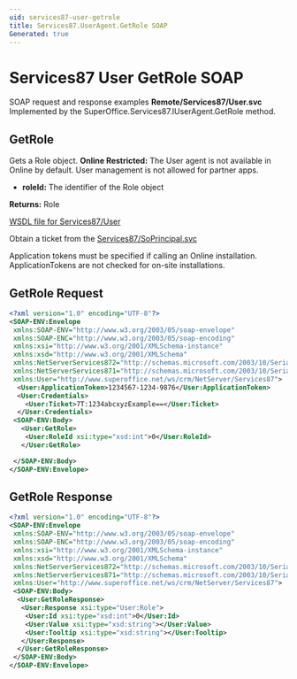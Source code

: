 ```yaml
---
uid: services87-user-getrole
title: Services87.UserAgent.GetRole SOAP
Generated: true
---
```


# Services87 User GetRole SOAP

SOAP request and response examples **Remote/Services87/User.svc**
Implemented by the <see cref="M:SuperOffice.Services87.IUserAgent.GetRole">SuperOffice.Services87.IUserAgent.GetRole</see> method.

## GetRole

Gets a Role object.
<para /><b>Online Restricted:</b> The User agent is not available in Online by default. User management is not allowed for partner apps.

* **roleId:** The identifier of the Role object

**Returns:** Role


[WSDL file for Services87/User](../Services87-User.md)

Obtain a ticket from the [Services87/SoPrincipal.svc](../SoPrincipal/SoPrincipal.md)

Application tokens must be specified if calling an Online installation. ApplicationTokens are not checked for on-site installations.

## GetRole Request

```xml
<?xml version="1.0" encoding="UTF-8"?>
<SOAP-ENV:Envelope
 xmlns:SOAP-ENV="http://www.w3.org/2003/05/soap-envelope"
 xmlns:SOAP-ENC="http://www.w3.org/2003/05/soap-encoding"
 xmlns:xsi="http://www.w3.org/2001/XMLSchema-instance"
 xmlns:xsd="http://www.w3.org/2001/XMLSchema"
 xmlns:NetServerServices872="http://schemas.microsoft.com/2003/10/Serialization/Arrays"
 xmlns:NetServerServices871="http://schemas.microsoft.com/2003/10/Serialization/"
 xmlns:User="http://www.superoffice.net/ws/crm/NetServer/Services87">
  <User:ApplicationToken>1234567-1234-9876</User:ApplicationToken>
  <User:Credentials>
    <User:Ticket>7T:1234abcxyzExample==</User:Ticket>
  </User:Credentials>
 <SOAP-ENV:Body>
   <User:GetRole>
    <User:RoleId xsi:type="xsd:int">0</User:RoleId>
   </User:GetRole>

 </SOAP-ENV:Body>
</SOAP-ENV:Envelope>

```


## GetRole Response

```xml
<?xml version="1.0" encoding="UTF-8"?>
<SOAP-ENV:Envelope
 xmlns:SOAP-ENV="http://www.w3.org/2003/05/soap-envelope"
 xmlns:SOAP-ENC="http://www.w3.org/2003/05/soap-encoding"
 xmlns:xsi="http://www.w3.org/2001/XMLSchema-instance"
 xmlns:xsd="http://www.w3.org/2001/XMLSchema"
 xmlns:NetServerServices872="http://schemas.microsoft.com/2003/10/Serialization/Arrays"
 xmlns:NetServerServices871="http://schemas.microsoft.com/2003/10/Serialization/"
 xmlns:User="http://www.superoffice.net/ws/crm/NetServer/Services87">
 <SOAP-ENV:Body>
  <User:GetRoleResponse>
   <User:Response xsi:type="User:Role">
    <User:Id xsi:type="xsd:int">0</User:Id>
    <User:Value xsi:type="xsd:string"></User:Value>
    <User:Tooltip xsi:type="xsd:string"></User:Tooltip>
   </User:Response>
  </User:GetRoleResponse>
 </SOAP-ENV:Body>
</SOAP-ENV:Envelope>

```

